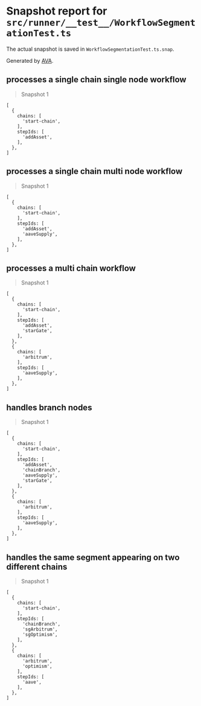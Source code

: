 # Snapshot report for `src/runner/__test__/WorkflowSegmentationTest.ts`

The actual snapshot is saved in `WorkflowSegmentationTest.ts.snap`.

Generated by [AVA](https://avajs.dev).

## processes a single chain single node workflow

> Snapshot 1

    [
      {
        chains: [
          'start-chain',
        ],
        stepIds: [
          'addAsset',
        ],
      },
    ]

## processes a single chain multi node workflow

> Snapshot 1

    [
      {
        chains: [
          'start-chain',
        ],
        stepIds: [
          'addAsset',
          'aaveSupply',
        ],
      },
    ]

## processes a multi chain workflow

> Snapshot 1

    [
      {
        chains: [
          'start-chain',
        ],
        stepIds: [
          'addAsset',
          'starGate',
        ],
      },
      {
        chains: [
          'arbitrum',
        ],
        stepIds: [
          'aaveSupply',
        ],
      },
    ]

## handles branch nodes

> Snapshot 1

    [
      {
        chains: [
          'start-chain',
        ],
        stepIds: [
          'addAsset',
          'chainBranch',
          'aaveSupply',
          'starGate',
        ],
      },
      {
        chains: [
          'arbitrum',
        ],
        stepIds: [
          'aaveSupply',
        ],
      },
    ]

## handles the same segment appearing on two different chains

> Snapshot 1

    [
      {
        chains: [
          'start-chain',
        ],
        stepIds: [
          'chainBranch',
          'sgArbitrum',
          'sgOptimism',
        ],
      },
      {
        chains: [
          'arbitrum',
          'optimism',
        ],
        stepIds: [
          'aave',
        ],
      },
    ]
